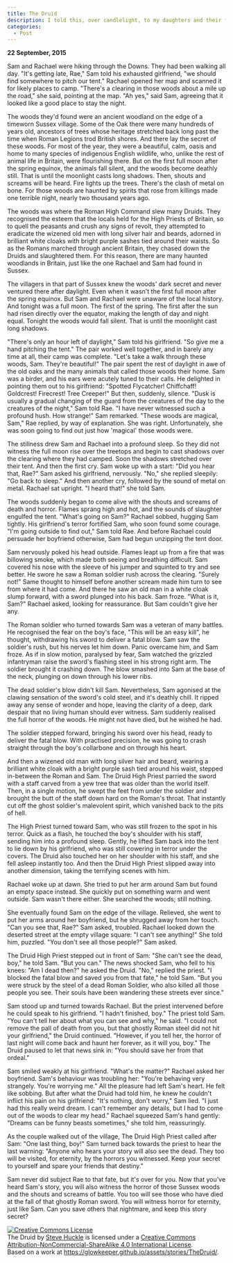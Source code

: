 ```yaml
---
title: The Druid
description: I told this, over candlelight, to my daughters and their friends at a sleepover
categories:
  - Post
---
```

**22 September, 2015**

Sam and Rachael were hiking through the Downs. They had been walking all day. "It's getting late, Rae," Sam told his exhausted girlfriend, "we should find somewhere to pitch our tent." Rachael opened her map and scanned it for likely places to camp. "There's a clearing in those woods about a mile up the road," she said, pointing at the map. "Ah yes," said Sam, agreeing that it looked like a good place to stay the night.

The woods they'd found were an ancient woodland on the edge of a timeworn Sussex village. Some of the Oak there were many hundreds of years old, ancestors of trees whose heritage stretched back long past the time when Roman Legions trod British shores. And there lay the secret of these woods. For most of the year, they were a beautiful, calm, oasis and home to many species of indigenous English wildlife, who, unlike the rest of animal life in Britain, were flourishing there. But on the first full moon after the spring equinox, the animals fall silent, and the woods become deathly still. That is until the moonlight casts long shadows. Then, shouts and screams will be heard. Fire lights up the trees. There's the clash of metal on bone. For those woods are haunted by spirits that rose from killings made one terrible night, nearly two thousand years ago.

The woods was where the Roman High Command slew many Druids. They recognised the esteem that the locals held for the High Priests of Britain, so to quell the peasants and crush any signs of revolt, they attempted to eradicate the wizened old men with long silver hair and beards, adorned in brilliant white cloaks with bright purple sashes tied around their waists. So as the Romans marched through ancient Britain, they chased down the Druids and slaughtered them. For this reason, there are many haunted woodlands in Britain, just like the one Rachael and Sam had found in Sussex.

The villagers in that part of Sussex knew the woods' dark secret and never ventured there after daylight. Even when it wasn't the first full moon after the spring equinox. But Sam and Rachael were unaware of the local history. And tonight was a full moon. The first of the spring. The first after the sun had risen directly over the equator, making the length of day and night equal. Tonight the woods would fall silent. That is until the moonlight cast long shadows.

"There's only an hour left of daylight," Sam told his girlfriend. "So give me a hand pitching the tent." The pair worked well together, and in barely any time at all, their camp was complete. "Let's take a walk through these woods, Sam. They're beautiful!" The pair spent the rest of daylight in awe of the old oaks and the many animals that called those woods their home. Sam was a birder, and his ears were acutely tuned to their calls. He delighted in pointing them out to his girlfriend: "Spotted Flycatcher! Chiffchaff! Goldcrest! Firecrest! Tree Creeper!" But then, suddenly, silence. "Dusk is usually a gradual changing of the guard from the creatures of the day to the creatures of the night," Sam told Rae. "I have never witnessed such a profound hush. How strange!" Sam remarked. "These woods are magical, Sam," Rae replied, by way of explanation. She was right. Unfortunately, she was soon going to find out just how 'magical' those woods were.

The stillness drew Sam and Rachael into a profound sleep. So they did not witness the full moon rise over the treetops and begin to cast shadows over the clearing where they had camped. Soon the shadows stretched over their tent. And then the first cry. Sam woke up with a start: "Did you hear that, Rae?" Sam asked his girlfriend, nervously. "No," she replied sleepily: "Go back to sleep." And then another cry, followed by the sound of metal on metal. Rachael sat upright. "I heard that!" she told Sam.

The woods suddenly began to come alive with the shouts and screams of death and horror. Flames sprang high and hot, and the sounds of slaughter engulfed the tent. "What's going on Sam?" Rachael sobbed, hugging Sam tightly. His girlfriend's terror fortified Sam, who soon found some courage. "I'm going outside to find out," Sam told Rae. And before Rachael could persuade her boyfriend otherwise, Sam had begun unzipping the tent door.

Sam nervously poked his head outside. Flames leapt up from a fire that was billowing smoke, which made both seeing and breathing difficult. Sam covered his nose with the sleeve of his jumper and squinted to try and see better. He swore he saw a Roman soldier rush across the clearing. "Surely not!" Same thought to himself before another scream made him turn to see from where it had come. And there he saw an old man in a white cloak slump forward, with a sword plunged into his back. Sam froze. "What is it, Sam?" Rachael asked, looking for reassurance. But Sam couldn't give her any.

The Roman soldier who turned towards Sam was a veteran of many battles. He recognised the fear on the boy's face, "This will be an easy kill", he thought, withdrawing his sword to deliver a fatal blow. Sam saw the soldier's rush, but his nerves let him down. Panic overcame him, and Sam froze. As if in slow motion, paralysed by fear, Sam watched the grizzled infantryman raise the sword's flashing steel in his strong right arm. The soldier brought it crashing down. The blow smashed into Sam at the base of the neck, plunging on down through his lower ribs.

The dead soldier's blow didn't kill Sam. Nevertheless, Sam agonised at the clawing sensation of the sword's cold steel, and it's deathly chill. It ripped away any sense of wonder and hope, leaving the clarity of a deep, dark despair that no living human should ever witness. Sam suddenly realised the full horror of the woods. He might not have died, but he wished he had.

The soldier stepped forward, bringing his sword over his head, ready to deliver the fatal blow. With practised precision, he was going to crash straight through the boy's collarbone and on through his heart.

And then a wizened old man with long silver hair and beard, wearing a brilliant white cloak with a bright purple sash tied around his waist, stepped in-between the Roman and Sam. The Druid High Priest parried the sword with a staff carved from a yew tree that was older than the world itself. Then, in a single motion, he swept the feet from under the soldier and brought the butt of the staff down hard on the Roman's throat. That instantly cut off the ghost soldier's malevolent spirit, which vanished back to the pits of hell.

The High Priest turned toward Sam, who was still frozen to the spot in his terror. Quick as a flash, he touched the boy's shoulder with his staff, sending him into a profound sleep. Gently, he lifted Sam back into the tent to lie down by his girlfriend, who was still cowering in terror under the covers. The Druid also touched her on her shoulder with his staff, and she fell asleep instantly too. And then the Druid High Priest slipped away into another dimension, taking the terrifying scenes with him.

Rachael woke up at dawn. She tried to put her arm around Sam but found an empty space instead. She quickly put on something warm and went outside. Sam wasn't there either. She searched the woods; still nothing.

She eventually found Sam on the edge of the village. Relieved, she went to put her arms around her boyfriend, but he shrugged away from her touch. "Can you see that, Rae?" Sam asked, troubled. Rachael looked down the deserted street at the empty village square: "I can't see anything!" She told him, puzzled. "You don't see all those people?" Sam asked.

The Druid High Priest stepped out in front of Sam: "She can't see the dead, boy," he told Sam. "But you can." The news shocked Sam, who fell to his knees: "Am I dead then?" he asked the Druid. "No," replied the priest. "I blocked the fatal blow and saved you from that fate," he told Sam. "But you were struck by the steel of a dead Roman Soldier, who also killed all those people you see. Their souls have been wandering these streets ever since."

Sam stood up and turned towards Rachael. But the priest intervened before he could speak to his girlfriend. "I hadn't finished, boy." The priest told Sam. "You can't tell her about what you can see and why," he said. "I could not remove the pall of death from you, but that ghostly Roman steel did not hit your girlfriend," the Druid continued. "However, if you tell her, the horror of last night will come back and haunt her forever, as it will you, boy." The Druid paused to let that news sink in: "You should save her from that ordeal."

Sam smiled weakly at his girlfriend. "What's the matter?" Rachael asked her boyfriend. Sam's behaviour was troubling her: "You're behaving very strangely. You're worrying me." All the pleasure had left Sam's heart. He felt like sobbing. But after what the Druid had told him, he knew he couldn't inflict his pain on his girlfriend: "It's nothing, don't worry," Sam lied. "I just had this really weird dream. I can't remember any details, but I had to come out of the woods to clear my head." Rachael squeezed Sam's hand gently: "Dreams can be funny beasts sometimes," she told him, reassuringly.

As the couple walked out of the village, The Druid High Priest called after Sam: "One last thing, boy!" Sam turned back towards the priest to hear the last warning: "Anyone who hears your story will also see the dead. They too will be visited, for eternity, by the horrors you witnessed. Keep your secret to yourself and spare your friends that destiny."

Sam never did subject Rae to that fate, but it's over for you. Now that you've heard Sam's story, you will also witness the horror of those Sussex woods and the shouts and screams of battle. You too will see those who have died at the fall of that ghostly Roman sword. You will witness horror for eternity, just like Sam. Can you save others that nightmare, and keep this story secret?

<a rel="license" href="http://creativecommons.org/licenses/by-nc-sa/4.0/"><img alt="Creative Commons License" style="border-width:0" src="https://i.creativecommons.org/l/by-nc-sa/4.0/88x31.png" /></a><br /><span xmlns:dct="http://purl.org/dc/terms/" href="http://purl.org/dc/dcmitype/Text" property="dct:title" rel="dct:type">The Druid</span> by <a xmlns:cc="http://creativecommons.org/ns#" href="https://glowkeeper.github.io/" property="cc:attributionName" rel="cc:attributionURL">Steve Huckle</a> is licensed under a <a rel="license" href="http://creativecommons.org/licenses/by-nc-sa/4.0/">Creative Commons Attribution-NonCommercial-ShareAlike 4.0 International License</a>.<br />Based on a work at <a xmlns:dct="http://purl.org/dc/terms/" href="https://glowkeeper.github.io/assets/stories/TheDruid/" rel="dct:source">https://glowkeeper.github.io/assets/stories/TheDruid/</a>.
